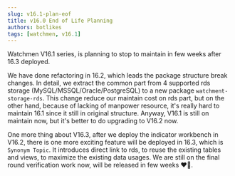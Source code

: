 ```yaml
---
slug: v16.1-plan-eof  
title: v16.0 End of Life Planning  
authors: botlikes  
tags: [watchmen, v16.1]
---
```


Watchmen V16.1 series, is planning to stop to maintain in few weeks after 16.3 deployed.

We have done refactoring in 16.2, which leads the package structure break changes. In detail, we extract the common part from 4 supported
rds storage (MySQL/MSSQL/Oracle/PostgreSQL) to a new package `watchment-storage-rds`. This change reduce our maintain cost on rds part, but
on the other hand, because of lacking of manpower resource, it's really hard to maintain 16.1 since it still in original structure. Anyway,
V16.1 is still on maintain now, but it's better to do upgrading to V16.2 now.

One more thing about V16.3, after we deploy the indicator workbench in V16.2, there is one more exciting feature will be deployed in 16.3,
which is `Synonym Topic`. It introduces direct link to rds, to reuse the existing tables and views, to maximize the existing data usages. We
are still on the final round verification work now, will be released in few weeks ❤️‍🔥. 